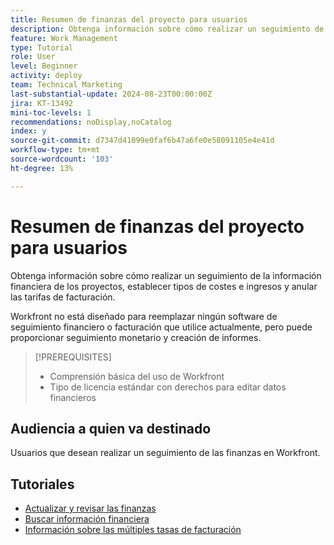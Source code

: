```yaml
---
title: Resumen de finanzas del proyecto para usuarios
description: Obtenga información sobre cómo realizar un seguimiento de la información financiera de los proyectos, establecer tipos de costes e ingresos y anular las tarifas de facturación.
feature: Work Management
type: Tutorial
role: User
level: Beginner
activity: deploy
team: Technical Marketing
last-substantial-update: 2024-08-23T00:00:00Z
jira: KT-13492
mini-toc-levels: 1
recommendations: noDisplay,noCatalog
index: y
source-git-commit: d7347d41099e0faf6b47a6fe0e58091105e4e41d
workflow-type: tm+mt
source-wordcount: '103'
ht-degree: 13%

---
```



# Resumen de finanzas del proyecto para usuarios

Obtenga información sobre cómo realizar un seguimiento de la información financiera de los proyectos, establecer tipos de costes e ingresos y anular las tarifas de facturación.

Workfront no está diseñado para reemplazar ningún software de seguimiento financiero o facturación que utilice actualmente, pero puede proporcionar seguimiento monetario y creación de informes.

>[!PREREQUISITES]
>
>* Comprensión básica del uso de Workfront
>* Tipo de licencia estándar con derechos para editar datos financieros

## Audiencia a quien va destinado

Usuarios que desean realizar un seguimiento de las finanzas en Workfront.


## Tutoriales

* [Actualizar y revisar las finanzas](update-and-review-finances.md)
* [Buscar información financiera](find-financial-information.md)
* [Información sobre las múltiples tasas de facturación](multiple-billing-rates.md)
